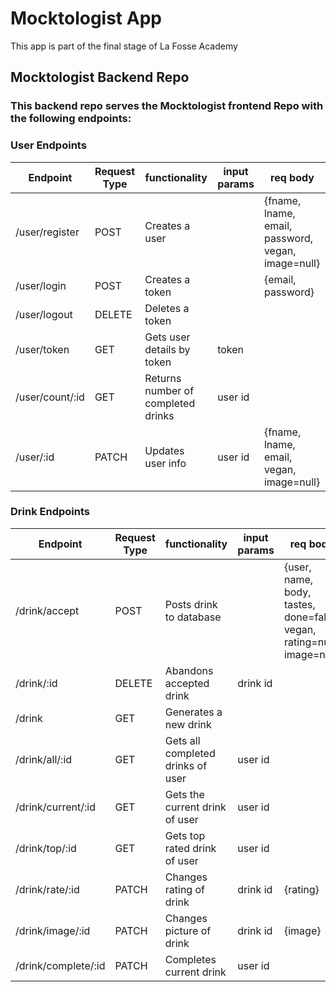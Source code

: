 # Mocktologist App
This app is part of the final stage of La Fosse Academy

## Mocktologist Backend Repo

### This backend repo serves the Mocktologist frontend Repo with the following endpoints: 

### User Endpoints 

| Endpoint       | Request Type  | functionality                     | input params|  req body                                        | 
| -------------- | ------------- | --------------------------------- | ------------| -------------------------------------------------|
| /user/register | POST          | Creates a user                    |             |{fname, lname, email, password, vegan, image=null}|
| /user/login    | POST          | Creates a token                   |             |{email, password}                                 |
| /user/logout   | DELETE        | Deletes a token                   |             |                                                  |
| /user/token    | GET           | Gets user details by token        | token       |                                                  |
| /user/count/:id| GET           | Returns number of completed drinks| user id     |                                                  |
| /user/:id      | PATCH         | Updates user info                 | user id     |{fname, lname, email, vegan, image=null}          |


### Drink Endpoints 

| Endpoint           | Request Type  | functionality                    | input params    |   req body                                                           | 
| -------------------| ------------- | -------------------------------- | ----------------|----------------------------------------------------------------------|
| /drink/accept      | POST          | Posts drink to database          |                 |{user, name, body, tastes, done=false, vegan, rating=null, image=null}|
| /drink/:id         | DELETE        | Abandons accepted drink          | drink id        |                                                                      |
| /drink             | GET           | Generates a new drink            |                 |                                                                      |
| /drink/all/:id     | GET           | Gets all completed drinks of user| user id         |                                                                      |
| /drink/current/:id | GET           | Gets the current drink of user   | user id         |                                                                      |
| /drink/top/:id     | GET           | Gets top rated drink of user     | user id         |                                                                      |
| /drink/rate/:id    | PATCH         | Changes rating of drink          | drink id        |{rating}                                                              |
| /drink/image/:id   | PATCH         | Changes picture of drink         | drink id        |{image}                                                               |
| /drink/complete/:id| PATCH         | Completes current drink          | user id         |                                                                      |

